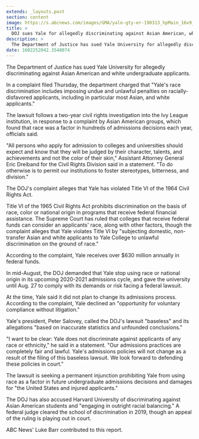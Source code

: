 ```yaml
--- 
extends: _layouts.post 
section: content 
image: https://s.abcnews.com/images/GMA/yale-gty-er-190313_hpMain_16x9_992.jpg 
title: > 
  DOJ sues Yale for allegedly discriminating against Asian American, white applicants 
description: > 
  The Department of Justice has sued Yale University for allegedly discriminating against Asian American and white undergraduate applicants.In a complaint filed Thursday, the department charged that "Yale's race discrimination includes imposing undue and unlawful penalties on racially-disfavored applicants, including in particular most Asian, and white applicants."The DOJ's complaint alleges that Yale has violated Title VI of the 1964 Civil Rights Act.According to the complaint, Yale declined an "opportunity for voluntary compliance without litigation."The DOJ has also accused Harvard University of discriminating against Asian American students and "engaging in outright racial balancing." 
date: 1602252042.3548074 
--- 
```

The Department of Justice has sued Yale University for allegedly discriminating against Asian American and white undergraduate applicants.

In a complaint filed Thursday, the department charged that "Yale's race discrimination includes imposing undue and unlawful penalties on racially-disfavored applicants, including in particular most Asian, and white applicants."

The lawsuit follows a two-year civil rights investigation into the Ivy League institution, in response to a complaint by Asian American groups, which found that race was a factor in hundreds of admissions decisions each year, officials said.

"All persons who apply for admission to colleges and universities should expect and know that they will be judged by their character, talents, and achievements and not the color of their skin," Assistant Attorney General Eric Dreiband for the Civil Rights Division said in a statement. "To do otherwise is to permit our institutions to foster stereotypes, bitterness, and division."

The DOJ's complaint alleges that Yale has violated Title VI of the 1964 Civil Rights Act.

Title VI of the 1965 Civil Rights Act prohibits discrimination on the basis of race, color or national origin in programs that receive federal financial assistance. The Supreme Court has ruled that colleges that receive federal funds can consider an applicants' race, along with other factors, though the complaint alleges that Yale violates Title VI by "subjecting domestic, non-transfer Asian and white applicants to Yale College to unlawful discrimination on the ground of race."

According to the complaint, Yale receives over $630 million annually in federal funds.

In mid-August, the DOJ demanded that Yale stop using race or national origin in its upcoming 2020-2021 admissions cycle, and gave the university until Aug. 27 to comply with its demands or risk facing a federal lawsuit.

At the time, Yale said it did not plan to change its admissions process. According to the complaint, Yale declined an "opportunity for voluntary compliance without litigation."

Yale's president, Peter Salovey, called the DOJ's lawsuit "baseless" and its allegations "based on inaccurate statistics and unfounded conclusions."

"I want to be clear: Yale does not discriminate against applicants of any race or ethnicity," he said in a statement. "Our admissions practices are completely fair and lawful. Yale's admissions policies will not change as a result of the filing of this baseless lawsuit. We look forward to defending these policies in court."

The lawsuit is seeking a permanent injunction prohibiting Yale from using race as a factor in future undergraduate admissions decisions and damages for "the United States and injured applicants."

The DOJ has also accused Harvard University of discriminating against Asian American students and "engaging in outright racial balancing." A federal judge cleared the school of discrimination in 2019, though an appeal of the ruling is playing out in court.

ABC News' Luke Barr contributed to this report.